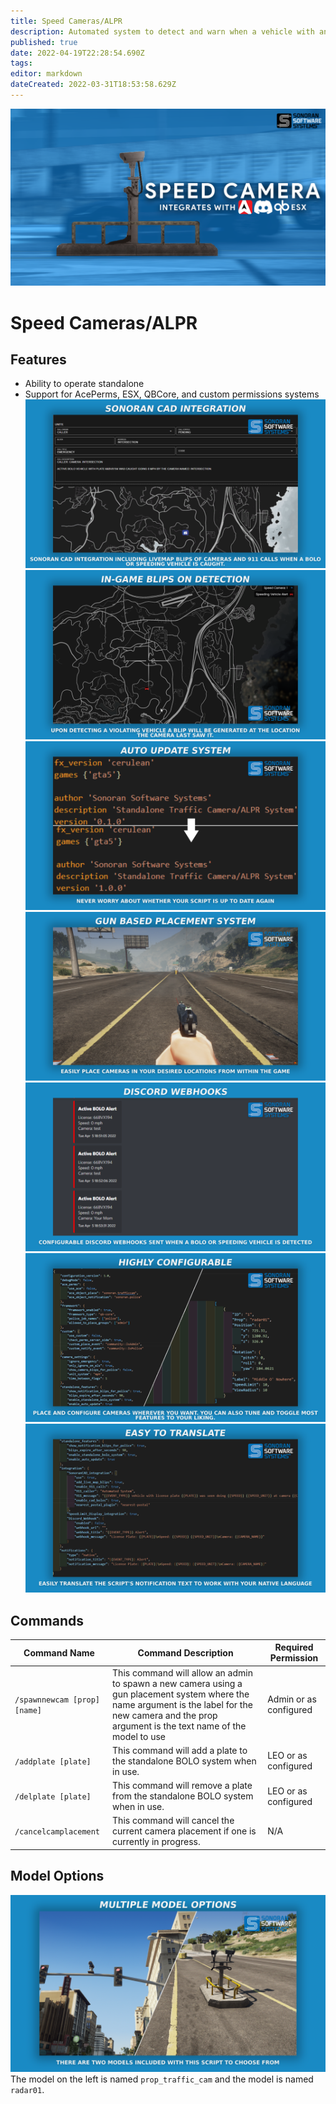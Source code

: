```yaml
---
title: Speed Cameras/ALPR
description: Automated system to detect and warn when a vehicle with an active BOLO or a speeding vehicle is spotted.
published: true
date: 2022-04-19T22:28:54.690Z
tags: 
editor: markdown
dateCreated: 2022-03-31T18:53:58.629Z
---
```


![1920x1080-speedcam.png](/speed-camera/1920x1080-speedcam.png)
# Speed Cameras/ALPR

## Features
- Ability to operate standalone
- Support for AcePerms, ESX, QBCore, and custom permissions systems
![cad-integration-feature.png](/speed-camera/cad-integration-feature.png)
![in-game-blip.png](/speed-camera/in-game-blip.png)
![auto-update-feature.png](/speed-camera/auto-update-feature.png)
![gun-placement-feature.png](/speed-camera/gun-placement-feature.png)
![discord-webhook-feature.png](/speed-camera/discord-webhook-feature.png)
![configurable-feature.png](/speed-camera/configurable-feature.png)
![translate-feature.png](/speed-camera/translate-feature.png)

## Commands
| Command Name          | Command Description                                                                                                                         | Required Permission    |
|-----------------------|---------------------------------------------------------------------------------------------------------------------------------------------|------------------------|
| `/spawnnewcam [prop] [name]` | This command will allow an admin to spawn a new camera using a gun placement system where the name argument is the label for the new camera and the prop argument is the text name of the model to use | Admin or as configured |
| `/addplate [plate]`           | This command will add a plate to the standalone BOLO system when in use.                                                                    | LEO or as configured   |
| `/delplate [plate]`           | This command will remove a plate from the standalone BOLO system when in use.                                                               | LEO or as configured   |
| `/cancelcamplacement` | This command will cancel the current camera placement if one is currently in progress.                                                      | N/A                    |

## Model Options
![promo-models.png](/speed-camera/promo-models.png)
The model on the left is named `prop_traffic_cam` and the model is named `radar01`.
